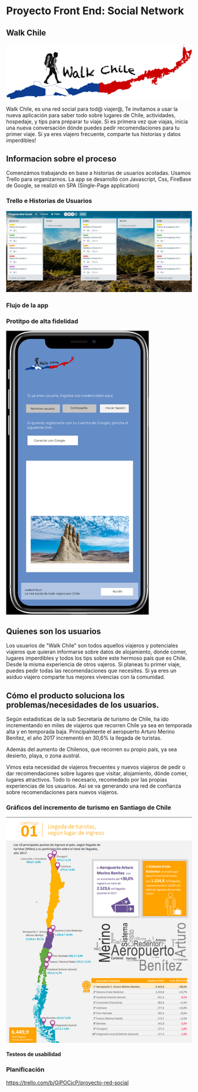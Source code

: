 
# Proyecto Front End: Social Network

## Walk Chile

![LogoChile.png](https://github.com/TatianaCastroLizama/SCL008-Social-Network/blob/master/src/img/LogoChile.png)

Walk Chile, es una red social para tod@ viajer@, Te invitamos a usar la nueva aplicación para saber todo sobre lugares de Chile, actividades, hospedaje, y tips para preparar tu viaje. Si es primera vez que viajas, inicia una nueva conversación dónde puedes pedir recomendaciones para tu primer viaje. Si ya eres viajero frecuente, comparte tus historias y datos imperdibles!



## Informacion sobre el proceso

Comenzámos trabajando en base a historias de usuarios acotadas. Usamos Trello para organizarnos. La app se desarrolló con Javascript, Css, FireBase de Google, se realizó en SPA (Single-Page application)

### Trello e Historias de Usuarios
![trello.jpg](https://github.com/TatianaCastroLizama/SCL008-Social-Network/blob/master/src/img/trello.jpg)

### Flujo de la app


### Protitpo de alta fidelidad
![figma.jpg](https://github.com/TatianaCastroLizama/SCL008-Social-Network/blob/master/src/img/figma.jpg)



## Quienes son los usuarios


Los usuarios de "Walk Chile" son todos aquellos viajeros y potenciales viajeros que quieran informarse sobre datos de alojamiento, donde comer, lugares imperdibles y todos los tips sobre este hermoso país que es Chile. Desde la misma experiencia de otros vajeros. Si planeas tu primer viaje, puedes pedir todas las recomendaciones que necesites. Si ya eres un asiduo viajero comparte tus mejores vivencias con la comunidad. 


## Cómo el producto soluciona los problemas/necesidades de los usuarios.


Según estadisticas de la sub Secretaría de turismo de Chile, ha ido incrementando en miles de viajeros que recorren Chile ya sea en temporada alta y en temporada baja. Principalmente el aeropuerto  Arturo Merino Benítez, el año 2017 incrementó en 30,6% la llegada de turistas. 

Además del aumento de Chilenos, que recorren su propio país, ya sea desierto, playa, o zona austral. 

Vimos esta necesidad de viajeros frecuentes y nuevos viajeros de pedir o dar recomendaciones sobre lugares que visitar, alojamiento, dónde comer, lugares atractivos. Todo lo necesario, recomedado por las propias experiencias de los usuarios. Así se va generando una red de confianza sobre recomendaciones para nuevos viajeros. 

### Gráficos del incremento de turismo en Santiago de Chile

![graficoviajeros.jpg](https://github.com/TatianaCastroLizama/SCL008-Social-Network/blob/master/src/img/graficoviajeros.jpg)



#### Testeos de usabilidad



### Planificación

https://trello.com/b/GlPOCjcP/proyecto-red-social
